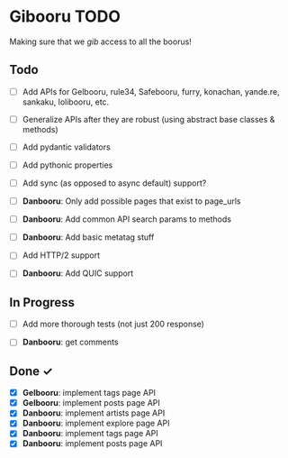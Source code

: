 # Gibooru TODO

Making sure that we *gib* access to all the boorus!

## Todo

- [ ] Add APIs for Gelbooru, rule34, Safebooru, furry, konachan, yande.re, sankaku, lolibooru, etc.
- [ ] Generalize APIs after they are robust (using abstract base classes & methods)
- [ ] Add pydantic validators 
- [ ] Add pythonic properties
- [ ] Add sync (as opposed to async default) support?
- [ ] **Danbooru**: Only add possible pages that exist to page_urls
- [ ] **Danbooru**: Add common API search params to methods
- [ ] **Danbooru**: Add basic metatag stuff
- [ ] Add HTTP/2 support
- [ ] **Danbooru**: Add QUIC support


## In Progress

- [ ] Add more thorough tests (not just 200 response)
- [ ] **Danbooru**: get comments


## Done ✓

- [x] **Gelbooru**: implement tags page API
- [x] **Gelbooru**: implement posts page API
- [x] **Danbooru**: implement artists page API
- [x] **Danbooru**: implement explore page API
- [x] **Danbooru**: implement tags page API
- [x] **Danbooru**: implement posts page API